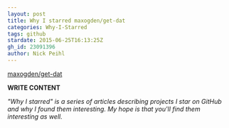```yaml
---
layout: post
title: Why I starred maxogden/get-dat
categories: Why-I-Starred
tags: github
stardate: 2015-06-25T16:13:25Z
gh_id: 23091396
author: Nick Peihl
---
```


[maxogden/get-dat](https://github.com/maxogden/get-dat)

**WRITE CONTENT**

*"Why I starred" is a series of articles describing projects I star on GitHub and why I found them interesting. My hope is that you'll find them interesting as well.*

